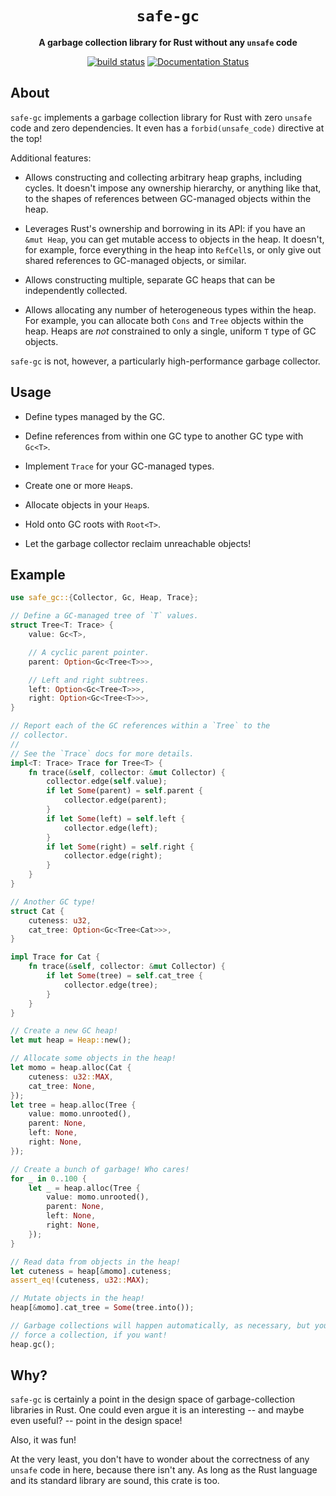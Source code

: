 <div align="center">
  <h1><code>safe-gc</code></h1>
  <p><strong>A garbage collection library for Rust without any <code>unsafe</code> code</strong></p>
  <p>
    <a href="https://github.com/fitzgen/safe-gc/actions?query=workflow%3ACI"><img src="https://github.com/fitzgen/safe-gc/workflows/CI/badge.svg" alt="build status" /></a>
    <a href="https://docs.rs/safe-gc"><img src="https://docs.rs/safe-gc/badge.svg" alt="Documentation Status" /></a>
  </p>
</div>

## About

`safe-gc` implements a garbage collection library for Rust with zero `unsafe`
code and zero dependencies. It even has a `forbid(unsafe_code)` directive at the
top!

Additional features:

* Allows constructing and collecting arbitrary heap graphs, including cycles. It
  doesn't impose any ownership hierarchy, or anything like that, to the shapes
  of references between GC-managed objects within the heap.

* Leverages Rust's ownership and borrowing in its API: if you have an `&mut
  Heap`, you can get mutable access to objects in the heap. It doesn't, for
  example, force everything in the heap into `RefCell`s, or only give out shared
  references to GC-managed objects, or similar.

* Allows constructing multiple, separate GC heaps that can be independently
  collected.

* Allows allocating any number of heterogeneous types within the heap. For
  example, you can allocate both `Cons` and `Tree` objects within the
  heap. Heaps are *not* constrained to only a single, uniform `T` type of GC
  objects.

`safe-gc` is not, however, a particularly high-performance garbage collector.

## Usage

* Define types managed by the GC.

* Define references from within one GC type to another GC type with `Gc<T>`.

* Implement `Trace` for your GC-managed types.

* Create one or more `Heap`s.

* Allocate objects in your `Heap`s.

* Hold onto GC roots with `Root<T>`.

* Let the garbage collector reclaim unreachable objects!

## Example

```rust
use safe_gc::{Collector, Gc, Heap, Trace};

// Define a GC-managed tree of `T` values.
struct Tree<T: Trace> {
    value: Gc<T>,

    // A cyclic parent pointer.
    parent: Option<Gc<Tree<T>>>,

    // Left and right subtrees.
    left: Option<Gc<Tree<T>>>,
    right: Option<Gc<Tree<T>>>,
}

// Report each of the GC references within a `Tree` to the
// collector.
//
// See the `Trace` docs for more details.
impl<T: Trace> Trace for Tree<T> {
    fn trace(&self, collector: &mut Collector) {
        collector.edge(self.value);
        if let Some(parent) = self.parent {
            collector.edge(parent);
        }
        if let Some(left) = self.left {
            collector.edge(left);
        }
        if let Some(right) = self.right {
            collector.edge(right);
        }
    }
}

// Another GC type!
struct Cat {
    cuteness: u32,
    cat_tree: Option<Gc<Tree<Cat>>>,
}

impl Trace for Cat {
    fn trace(&self, collector: &mut Collector) {
        if let Some(tree) = self.cat_tree {
            collector.edge(tree);
        }
    }
}

// Create a new GC heap!
let mut heap = Heap::new();

// Allocate some objects in the heap!
let momo = heap.alloc(Cat {
    cuteness: u32::MAX,
    cat_tree: None,
});
let tree = heap.alloc(Tree {
    value: momo.unrooted(),
    parent: None,
    left: None,
    right: None,
});

// Create a bunch of garbage! Who cares!
for _ in 0..100 {
    let _ = heap.alloc(Tree {
        value: momo.unrooted(),
        parent: None,
        left: None,
        right: None,
    });
}

// Read data from objects in the heap!
let cuteness = heap[&momo].cuteness;
assert_eq!(cuteness, u32::MAX);

// Mutate objects in the heap!
heap[&momo].cat_tree = Some(tree.into());

// Garbage collections will happen automatically, as necessary, but you can also
// force a collection, if you want!
heap.gc();
```

## Why?

`safe-gc` is certainly a point in the design space of garbage-collection
libraries in Rust. One could even argue it is an interesting -- and maybe even
useful? -- point in the design space!

Also, it was fun!

At the very least, you don't have to wonder about the correctness of any
`unsafe` code in here, because there isn't any. As long as the Rust language and
its standard library are sound, this crate is too.

